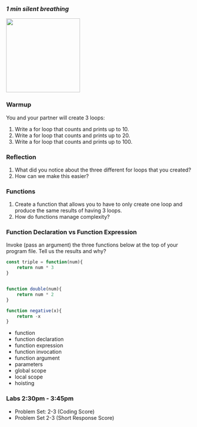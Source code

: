 ### _1 min silent breathing_ 

<image src="https://miro.medium.com/max/1000/1*rhP98CcG2J_SfygESrsu5g.png" width=200>


### Warmup 

You and your partner will create 3 loops: 

1. Write a for loop that counts and prints up to 10.
2. Write a for loop that counts and prints up to 20.
3. Write a for loop that counts and prints up to 100.


### Reflection

1. What did you notice about the three different for loops that you created? 
2. How can we make this easier? 


### Functions 

1. Create a function that allows you to have to only create one loop and produce the same results of having 3 loops. 
2. How do functions manage complexity? 



### Function Declaration vs Function Expression

Invoke (pass an argument) the three functions below at the top of your program file. Tell us the results and why? 
```javascript
const triple = function(num){
    return num * 3
}


function double(num){
    return num * 2
}

function negative(x){
    return -x
}

```




* function
* function declaration
* function expression
* function invocation
* function argument
* parameters
* global scope
* local scope
* hoisting






### Labs 2:30pm - 3:45pm

- Problem Set: 2-3 (Coding Score)
- Problem Set 2-3 (Short Response Score)